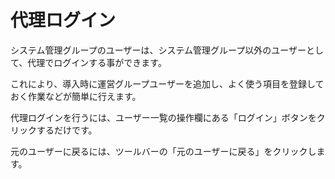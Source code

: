 # 代理ログイン

システム管理グループのユーザーは、システム管理グループ以外のユーザーとして、代理でログインする事ができます。

これにより、導入時に運営グループユーザーを追加し、よく使う項目を登録しておく作業などが簡単に行えます。

代理ログインを行うには、ユーザー一覧の操作欄にある「ログイン」ボタンをクリックするだけです。

元のユーザーに戻るには、ツールバーの「元のユーザーに戻る」をクリックします。
